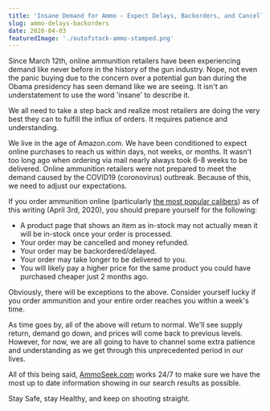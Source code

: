```yaml
---
title: 'Insane Demand for Ammo - Expect Delays, Backorders, and Cancellations'
slug: ammo-delays-backorders
date: 2020-04-03
featuredImage: './outofstock-ammo-stamped.png'
---
```


Since March 12th, online ammunition retailers have been experiencing demand like never before in the history of the gun industry. Nope, not even the panic buying due to the concern over a potential gun ban during the Obama presidency has seen demand like we are seeing. It isn't an understatement to use the word 'insane' to describe it.

We all need to take a step back and realize most retailers are doing the very best they can to fulfill the influx of orders. It requires patience and understanding.

We live in the age of Amazon.com. We have been conditioned to expect online purchases to reach us within days, not weeks, or months. It wasn't too long ago when ordering via mail nearly always took 6-8 weeks to be delivered. Online ammunition retailers were not prepared to meet the demand caused by the COVID19 (coronovirus) outbreak. Because of this, we need to adjust our expectations.

If you order ammunition online (particularly [the most popular calibers](https://www.gunsandammo.com/editorial/pandemic-ammo-sales-whats-hot/374234)) as of this writing (April 3rd, 2020), you should prepare yourself for the following:

- A product page that shows an item as in-stock may not actually mean it will be in-stock once your order is processed.
- Your order may be cancelled and money refunded.
- Your order may be backordered/delayed.
- Your order may take longer to be delivered to you.
- You will likely pay a higher price for the same product you could have purchased cheaper just 2 months ago.

Obviously, there will be exceptions to the above. Consider yourself lucky if you order ammunition and your entire order reaches you within a week's time.

As time goes by, all of the above will return to normal. We'll see supply return, demand go down, and prices will come back to previous levels. However, for now, we are all going to have to channel some extra patience and understanding as we get through this unprecedented period in our lives.

All of this being said, [AmmoSeek.com](https://ammoseek.com/) works 24/7 to make sure we have the most up to date information showing in our search results as possible.

Stay Safe, stay Healthy, and keep on shooting straight.
